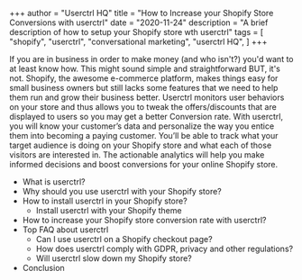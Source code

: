 +++
author = "Userctrl HQ"
title = "How to Increase your Shopify Store Conversions with userctrl"
date = "2020-11-24"
description = "A brief description of how to setup your Shopify store wth userctrl"
tags = [
    "shopify",
    "userctrl",
    "conversational marketing",
    "userctrl HQ",
]
+++

If you are in business in order to make money (and who isn't?) you'd want to at least know how. This might sound simple and straightforward BUT, it's not. Shopify, the awesome e-commerce platform, makes things easy for small business owners but still lacks some features that we need to help them run and grow their business better. Userctrl monitors user behaviors on your store and thus allows you to tweak the offers/discounts that are displayed to users so you may get a better Conversion rate.
With userctrl, you will know your customer’s data and personalize the way you entice them into becoming a paying customer. You’ll be able to track what your target audience is doing on your Shopify store and what each of those visitors are interested in. The actionable analytics will help you make informed decisions and boost conversions for your online Shopify store.


* What is userctrl?
* Why should you use userctrl with your Shopify store?
* How to install userctrl in your Shopify store?
    * Install userctrl with your Shopify theme
* How to increase your Shopify store conversion rate with userctrl?
* Top FAQ about userctrl
    * Can I use userctrl on a Shopify checkout page?
    * How does userctrl comply with GDPR, privacy and other regulations?
    * Will userctrl slow down my Shopify store?
* Conclusion

